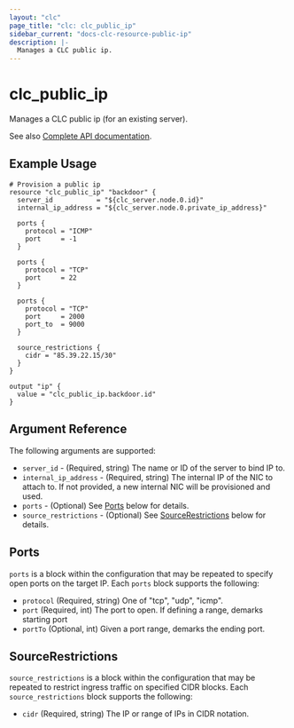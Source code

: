 ```yaml
---
layout: "clc"
page_title: "clc: clc_public_ip"
sidebar_current: "docs-clc-resource-public-ip"
description: |-
  Manages a CLC public ip.
---
```


# clc\_public\_ip

Manages a CLC public ip (for an existing server).

See also [Complete API documentation](https://www.ctl.io/api-docs/v2/#public-ip).

## Example Usage

```
# Provision a public ip
resource "clc_public_ip" "backdoor" {
  server_id           = "${clc_server.node.0.id}"
  internal_ip_address = "${clc_server.node.0.private_ip_address}"

  ports {
    protocol = "ICMP"
    port     = -1
  }

  ports {
    protocol = "TCP"
    port     = 22
  }

  ports {
    protocol = "TCP"
    port     = 2000
    port_to  = 9000
  }

  source_restrictions {
    cidr = "85.39.22.15/30"
  }
}

output "ip" {
  value = "clc_public_ip.backdoor.id"
}
```

## Argument Reference

The following arguments are supported:

* `server_id` - (Required, string) The name or ID of the server to bind IP to.
* `internal_ip_address` - (Required, string) The internal IP of the
  NIC to attach to. If not provided, a new internal NIC will be
  provisioned and used.
* `ports` - (Optional) See [Ports](#ports) below for details.
* `source_restrictions` - (Optional) See
  [SourceRestrictions](#source_restrictions) below for details.


<a id="ports"></a>
## Ports

`ports` is a block within the configuration that may be
repeated to specify open ports on the target IP. Each
`ports` block supports the following:

* `protocol` (Required, string) One of "tcp", "udp", "icmp".
* `port` (Required, int) The port to open. If defining a range, demarks starting port
* `portTo` (Optional, int) Given a port range, demarks the ending port.


<a id="source_restrictions"></a>
## SourceRestrictions

`source_restrictions` is a block within the configuration that may be
repeated to restrict ingress traffic on specified CIDR blocks. Each
`source_restrictions` block supports the following:

* `cidr` (Required, string) The IP or range of IPs in CIDR notation.




